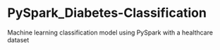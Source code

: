# PySpark_Diabetes-Classification
Machine learning classification model using PySpark with a healthcare dataset
